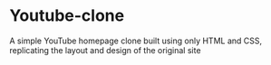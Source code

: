 # Youtube-clone
A simple YouTube homepage clone built using only HTML and CSS, replicating the layout and design of the original site

